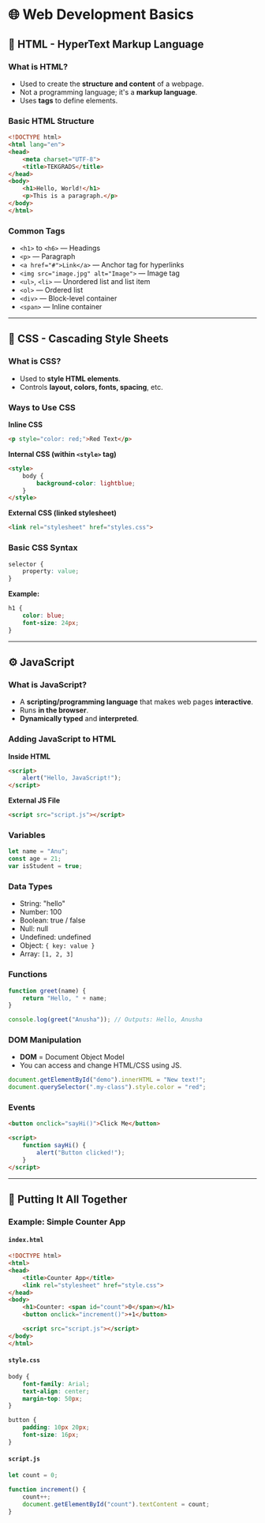# 🌐 Web Development Basics

## 📄 HTML - HyperText Markup Language

### What is HTML?

* Used to create the **structure and content** of a webpage.
* Not a programming language; it's a **markup language**.
* Uses **tags** to define elements.

### Basic HTML Structure

```html
<!DOCTYPE html>
<html lang="en">
<head>
    <meta charset="UTF-8">
    <title>TEKGRADS</title>
</head>
<body>
    <h1>Hello, World!</h1>
    <p>This is a paragraph.</p>
</body>
</html>
```

### Common Tags

* `<h1>` to `<h6>` — Headings
* `<p>` — Paragraph
* `<a href="#">Link</a>` — Anchor tag for hyperlinks
* `<img src="image.jpg" alt="Image">` — Image tag
* `<ul>`, `<li>` — Unordered list and list item
* `<ol>` — Ordered list
* `<div>` — Block-level container
* `<span>` — Inline container

---

## 🎨 CSS - Cascading Style Sheets

### What is CSS?

* Used to **style HTML elements**.
* Controls **layout, colors, fonts, spacing**, etc.

### Ways to Use CSS

**Inline CSS**

```html
<p style="color: red;">Red Text</p>
```

**Internal CSS (within `<style>` tag)**

```html
<style>
    body {
        background-color: lightblue;
    }
</style>
```

**External CSS (linked stylesheet)**

```html
<link rel="stylesheet" href="styles.css">
```

### Basic CSS Syntax

```css
selector {
    property: value;
}
```

**Example:**

```css
h1 {
    color: blue;
    font-size: 24px;
}
```

---

## ⚙️ JavaScript

### What is JavaScript?

* A **scripting/programming language** that makes web pages **interactive**.
* Runs **in the browser**.
* **Dynamically typed** and **interpreted**.

### Adding JavaScript to HTML

**Inside HTML**

```html
<script>
    alert("Hello, JavaScript!");
</script>
```

**External JS File**

```html
<script src="script.js"></script>
```

### Variables

```javascript
let name = "Anu";
const age = 21;
var isStudent = true;
```

### Data Types

* String: "hello"
* Number: 100
* Boolean: true / false
* Null: null
* Undefined: undefined
* Object: `{ key: value }`
* Array: `[1, 2, 3]`

### Functions

```javascript
function greet(name) {
    return "Hello, " + name;
}

console.log(greet("Anusha")); // Outputs: Hello, Anusha
```

### DOM Manipulation

* **DOM** = Document Object Model
* You can access and change HTML/CSS using JS.

```javascript
document.getElementById("demo").innerHTML = "New text!";
document.querySelector(".my-class").style.color = "red";
```

### Events

```html
<button onclick="sayHi()">Click Me</button>

<script>
    function sayHi() {
        alert("Button clicked!");
    }
</script>
```

---

## 🧩 Putting It All Together

### Example: Simple Counter App

#### `index.html`

```html
<!DOCTYPE html>
<html>
<head>
    <title>Counter App</title>
    <link rel="stylesheet" href="style.css">
</head>
<body>
    <h1>Counter: <span id="count">0</span></h1>
    <button onclick="increment()">+1</button>

    <script src="script.js"></script>
</body>
</html>
```

#### `style.css`

```css
body {
    font-family: Arial;
    text-align: center;
    margin-top: 50px;
}

button {
    padding: 10px 20px;
    font-size: 16px;
}
```

#### `script.js`

```javascript
let count = 0;

function increment() {
    count++;
    document.getElementById("count").textContent = count;
}
```
